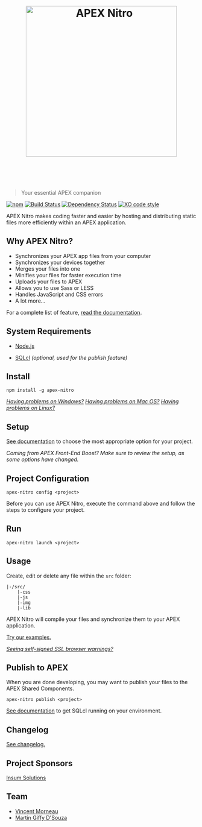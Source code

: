 <h1 align="center">
	<br>
	<img width="400" src="https://raw.githubusercontent.com/OraOpenSource/apex-nitro/master/docs/header.png" alt="APEX Nitro">
	<br>
	<br>
	<br>
</h1>

> Your essential APEX companion

[![npm](https://img.shields.io/npm/v/apex-nitro.svg)]() [![Build Status](https://travis-ci.org/OraOpenSource/apex-nitro.svg?branch=master)](https://travis-ci.org/OraOpenSource/apex-nitro) [![Dependency Status](https://david-dm.org/OraOpenSource/apex-nitro.svg)](https://david-dm.org/OraOpenSource/apex-nitro) [![XO code style](https://img.shields.io/badge/code_style-XO-5ed9c7.svg)](https://github.com/sindresorhus/xo)

APEX Nitro makes coding faster and easier by hosting and distributing static files  more efficiently within an APEX application.

## Why APEX Nitro?
- Synchronizes your APEX app files from your computer
- Synchronizes your devices together
- Merges your files into one
- Minifies your files for faster execution time
- Uploads your files to APEX
- Allows you to use Sass or LESS
- Handles JavaScript and CSS errors
- A lot more...

For a complete list of feature, [read the documentation](/docs/features.md).

## System Requirements
- [Node.js](https://nodejs.org)
* [SQLcl](http://www.oracle.com/technetwork/developer-tools/sqlcl/overview/index.html) *(optional, used for the publish feature)*

## Install
```
npm install -g apex-nitro
```

[*Having problems on Windows?*](/docs/windows.md)
[*Having problems on Mac OS?*](/docs/macOS.md)
[*Having problems on Linux?*](/docs/linux.md)

## Setup
[See documentation](/docs/setup.md) to choose the most appropriate option for your project.

*Coming from APEX Front-End Boost? Make sure to review the setup, as some options have changed.*

## Project Configuration
```
apex-nitro config <project>
```

Before you can use APEX Nitro, execute the command above and follow the steps to configure your project.

## Run
```
apex-nitro launch <project>
```

## Usage
Create, edit or delete any file within the `src` folder:
```
|-/src/
    |-css
    |-js
    |-img
    |-lib
```

APEX Nitro will compile your files and synchronize them to your APEX application.

[Try our examples.](/examples/readme.md)

[*Seeing self-signed SSL browser warnings?*](/docs/ssl-warning.md)

## Publish to APEX
When you are done developing, you may want to publish your files to the APEX Shared Components.

```
apex-nitro publish <project>
```

[See documentation](/docs/publish.md) to get SQLcl running on your environment.

## Changelog
[See changelog.](changelog.md)

## Project Sponsors
[Insum Solutions](http://insum.ca/)

## Team
- [Vincent Morneau](https://github.com/vincentmorneau)
- [Martin Giffy D'Souza](https://github.com/martindsouza)
